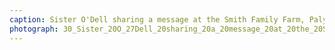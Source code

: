 ```yaml
---
caption: Sister O'Dell sharing a message at the Smith Family Farm, Palymra, NY, 2019
photograph: 30_Sister_20O_27Dell_20sharing_20a_20message_20at_20the_20Smith_20Family_20Farm_2C_20Palymra_2C_20NY_2C_202019.jpg
---
```

